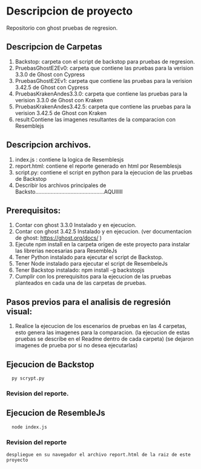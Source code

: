 # Descripcion de proyecto

Repositorio con ghost pruebas de regresion.


## Descripcion de Carpetas

  1. Backstop: carpeta con el script de backstop para pruebas de regresion.
  2. PruebasGhostE2Ev0: carpeta que contiene las pruebas para la verision 3.3.0 de Ghost con Cypress
  3. PruebasGhostE2Ev1: carpeta que contiene las pruebas para la verision 3.42.5 de Ghost con Cypress
  4. PruebasKrakenAndes3.3.0: carpeta que contiene las pruebas para la verision 3.3.0 de Ghost con Kraken
  5. PruebasKrakenAndes3.42.5: carpeta que contiene las pruebas para la verision 3.42.5 de Ghost con Kraken
  6. result:Contiene las imagenes resultantes de la comparacion con Resemblejs
  
## Descripcion archivos.

  1. index.js : contiene la logica de Resemblesjs
  2. report.html: contiene el reporte generado en html por Resemblesjs
  3. script.py: contiene el script en python para la ejecucion de las pruebas de Backstop
  4. Describir los archivos principales de Backsto.............................................AQUIIIII

## Prerequisitos:
  1. Contar con ghost 3.3.0 Instalado y en ejecucion.
  2. Contar con ghost 3.42.5 Instalado y en ejecucion. (ver documentacion de ghost: https://ghost.org/docs/ )
  3. Ejecute npm install en la carpeta origen de este proyecto para instalar las librerias necesarias para ResembleJs
  4. Tener Python instalado para ejecutar el script de Backstop.
  5. Tener Node instalado para ejecutar el script de ResembeleJs
  6. Tener Backstop instalado: npm install -g backstopjs
  7. Cumplir con los prerequisitos para la ejecucion de las pruebas planteados en cada una de las carpetas de pruebas.
  
## Pasos previos para el analisis de regresión visual:

1. Realice la ejecucion de los escenarios de pruebas en las 4 carpetas, esto genera las imagenes para la comparacion. (la ejecucion de estas pruebas se describe en el Readme dentro de cada carpeta) (se dejaron imagenes de prueba por si no desea ejecutarlas)

## Ejecucion de Backstop

      py scrypt.py
      
### Revision del reporte.

## Ejecucion de ResembleJs

      node index.js

### Revision del reporte

    despliegue en su navegador el archivo report.html de la raiz de este proyecto




